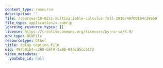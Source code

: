 ```yaml
---
content_type: resource
description: ''
file: /courses/18-02sc-multivariable-calculus-fall-2010/497b01b4c288b9f92e90046cd5cc51f2_XmQM5pHxX-o.srt
file_type: application/x-subrip
learning_resource_types: []
license: https://creativecommons.org/licenses/by-nc-sa/4.0/
ocw_type: OCWFile
resourcetype: Other
title: 3play caption file
uid: 497b01b4-c288-b9f9-2e90-046cd5cc51f2
video_metadata:
  youtube_id: null
---
```

